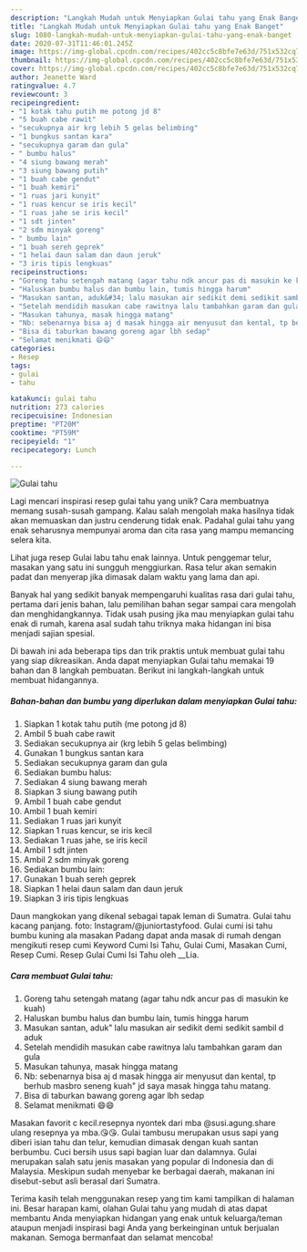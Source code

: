 ```yaml
---
description: "Langkah Mudah untuk Menyiapkan Gulai tahu yang Enak Banget"
title: "Langkah Mudah untuk Menyiapkan Gulai tahu yang Enak Banget"
slug: 1080-langkah-mudah-untuk-menyiapkan-gulai-tahu-yang-enak-banget
date: 2020-07-31T11:46:01.245Z
image: https://img-global.cpcdn.com/recipes/402cc5c8bfe7e63d/751x532cq70/gulai-tahu-foto-resep-utama.jpg
thumbnail: https://img-global.cpcdn.com/recipes/402cc5c8bfe7e63d/751x532cq70/gulai-tahu-foto-resep-utama.jpg
cover: https://img-global.cpcdn.com/recipes/402cc5c8bfe7e63d/751x532cq70/gulai-tahu-foto-resep-utama.jpg
author: Jeanette Ward
ratingvalue: 4.7
reviewcount: 3
recipeingredient:
- "1 kotak tahu putih me potong jd 8"
- "5 buah cabe rawit"
- "secukupnya air krg lebih 5 gelas belimbing"
- "1 bungkus santan kara"
- "secukupnya garam dan gula"
- " bumbu halus"
- "4 siung bawang merah"
- "3 siung bawang putih"
- "1 buah cabe gendut"
- "1 buah kemiri"
- "1 ruas jari kunyit"
- "1 ruas kencur se iris kecil"
- "1 ruas jahe se iris kecil"
- "1 sdt jinten"
- "2 sdm minyak goreng"
- " bumbu lain"
- "1 buah sereh geprek"
- "1 helai daun salam dan daun jeruk"
- "3 iris tipis lengkuas"
recipeinstructions:
- "Goreng tahu setengah matang (agar tahu ndk ancur pas di masukin ke kuah)"
- "Haluskan bumbu halus dan bumbu lain, tumis hingga harum"
- "Masukan santan, aduk&#34; lalu masukan air sedikit demi sedikit sambil d aduk"
- "Setelah mendidih masukan cabe rawitnya lalu tambahkan garam dan gula"
- "Masukan tahunya, masak hingga matang"
- "Nb: sebenarnya bisa aj d masak hingga air menyusut dan kental, tp berhub masbro seneng kuah&#34; jd saya masak hingga tahu matang."
- "Bisa di taburkan bawang goreng agar lbh sedap"
- "Selamat menikmati 😄😄"
categories:
- Resep
tags:
- gulai
- tahu

katakunci: gulai tahu 
nutrition: 273 calories
recipecuisine: Indonesian
preptime: "PT20M"
cooktime: "PT59M"
recipeyield: "1"
recipecategory: Lunch

---
```



![Gulai tahu](https://img-global.cpcdn.com/recipes/402cc5c8bfe7e63d/751x532cq70/gulai-tahu-foto-resep-utama.jpg)

Lagi mencari inspirasi resep gulai tahu yang unik? Cara membuatnya memang susah-susah gampang. Kalau salah mengolah maka hasilnya tidak akan memuaskan dan justru cenderung tidak enak. Padahal gulai tahu yang enak seharusnya mempunyai aroma dan cita rasa yang mampu memancing selera kita.

Lihat juga resep Gulai labu tahu enak lainnya. Untuk penggemar telur, masakan yang satu ini sungguh menggiurkan. Rasa telur akan semakin padat dan menyerap jika dimasak dalam waktu yang lama dan api.

Banyak hal yang sedikit banyak mempengaruhi kualitas rasa dari gulai tahu, pertama dari jenis bahan, lalu pemilihan bahan segar sampai cara mengolah dan menghidangkannya. Tidak usah pusing jika mau menyiapkan gulai tahu enak di rumah, karena asal sudah tahu triknya maka hidangan ini bisa menjadi sajian spesial.


Di bawah ini ada beberapa tips dan trik praktis untuk membuat gulai tahu yang siap dikreasikan. Anda dapat menyiapkan Gulai tahu memakai 19 bahan dan 8 langkah pembuatan. Berikut ini langkah-langkah untuk membuat hidangannya.

<!--inarticleads1-->

##### Bahan-bahan dan bumbu yang diperlukan dalam menyiapkan Gulai tahu:

1. Siapkan 1 kotak tahu putih (me potong jd 8)
1. Ambil 5 buah cabe rawit
1. Sediakan secukupnya air (krg lebih 5 gelas belimbing)
1. Gunakan 1 bungkus santan kara
1. Sediakan secukupnya garam dan gula
1. Sediakan  bumbu halus:
1. Sediakan 4 siung bawang merah
1. Siapkan 3 siung bawang putih
1. Ambil 1 buah cabe gendut
1. Ambil 1 buah kemiri
1. Sediakan 1 ruas jari kunyit
1. Siapkan 1 ruas kencur, se iris kecil
1. Sediakan 1 ruas jahe, se iris kecil
1. Ambil 1 sdt jinten
1. Ambil 2 sdm minyak goreng
1. Sediakan  bumbu lain:
1. Gunakan 1 buah sereh geprek
1. Siapkan 1 helai daun salam dan daun jeruk
1. Siapkan 3 iris tipis lengkuas


Daun mangkokan yang dikenal sebagai tapak leman di Sumatra. Gulai tahu kacang panjang. foto: Instagram/@juniortastyfood. Gulai cumi isi tahu bumbu kuning ala masakan Padang dapat anda masak di rumah dengan mengikuti resep cumi Keyword Cumi Isi Tahu, Gulai Cumi, Masakan Cumi, Resep Cumi. Resep Gulai Cumi Isi Tahu oleh __Lia. 

<!--inarticleads2-->

##### Cara membuat Gulai tahu:

1. Goreng tahu setengah matang (agar tahu ndk ancur pas di masukin ke kuah)
1. Haluskan bumbu halus dan bumbu lain, tumis hingga harum
1. Masukan santan, aduk&#34; lalu masukan air sedikit demi sedikit sambil d aduk
1. Setelah mendidih masukan cabe rawitnya lalu tambahkan garam dan gula
1. Masukan tahunya, masak hingga matang
1. Nb: sebenarnya bisa aj d masak hingga air menyusut dan kental, tp berhub masbro seneng kuah&#34; jd saya masak hingga tahu matang.
1. Bisa di taburkan bawang goreng agar lbh sedap
1. Selamat menikmati 😄😄


Masakan favorit c kecil.resepnya nyontek dari mba @susi.agung.share ulang resepnya ya mba.😘😘. Gulai tambusu merupakan usus sapi yang diberi isian tahu dan telur, kemudian dimasak dengan kuah santan berbumbu. Cuci bersih usus sapi bagian luar dan dalamnya. Gulai merupakan salah satu jenis masakan yang popular di Indonesia dan di Malaysia. Meskipun sudah menyebar ke berbagai daerah, makanan ini disebut-sebut asli berasal dari Sumatra. 

Terima kasih telah menggunakan resep yang tim kami tampilkan di halaman ini. Besar harapan kami, olahan Gulai tahu yang mudah di atas dapat membantu Anda menyiapkan hidangan yang enak untuk keluarga/teman ataupun menjadi inspirasi bagi Anda yang berkeinginan untuk berjualan makanan. Semoga bermanfaat dan selamat mencoba!

